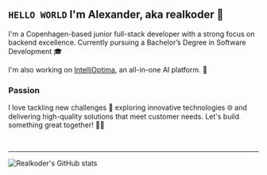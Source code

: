 ## `HELLO WORLD` I'm Alexander, aka realkoder 👋

I'm a Copenhagen-based junior full-stack developer with a strong focus on backend excellence. Currently pursuing a Bachelor’s Degree in Software Development 🎓

I'm also working on [IntelliOptima](https://intellioptima.com), an all-in-one AI platform. 🌟

### Passion
I love tackling new challenges 💪 exploring innovative technologies 🌐 and delivering high-quality solutions that meet customer needs. Let's build something great together! 🚀✨

<br>

<hr>

<img 
  align="left" 
  alt="Realkoder's GitHub stats" 
  src="http://github-stats-nine-eta.vercel.app/api?username=realkoder&show_icons=true&hide_border=true&theme=dracula&include_all_commits=true" 
/>

<!-- ![Top Langs](https://github-stats-nine-eta.vercel.app/api/top-langs/?username=realkoder&include_all_commits=true&theme=dracula&hide_border=true) -->

